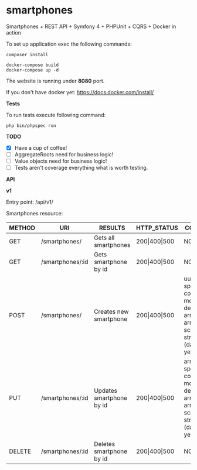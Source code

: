 # smartphones
Smartphones + REST API + Symfony 4 + PHPUnit + CQRS + Docker in action

To set up application exec the following commands:

    composer install

    docker-compose build
    docker-compose up -d

The website is running under **8080** port.

If you don't have docker yet:
https://docs.docker.com/install/

**Tests**

To run tests execute following command:

    php bin/phpspec run

**TODO**

- [x] Have a cup of coffee!
- [ ] AggregateRoots need for business logic!
- [ ] Value objects need for business logic!
- [ ] Tests aren't coverage everything what is worth testing.

**API**

__v1__

Entry point: /api/v1/

Smartphones resource:

| METHOD        | URI              | RESULTS                  | HTTP_STATUS   | CONTENT (JSON) |
| ------------- | ---------------- | ------------------------ | ------------- | -------------- |
| GET           | /smartphones/    | Gets all smartphones     | 200\|400\|500 | NONE                                                                                                                                                                 |
| GET           | /smartphones/:id | Gets smartphone by id    | 200\|400\|500 | NONE                                                                                                                                                                 |
| POST          | /smartphones/    | Creates new smartphone   | 200\|400\|500 | uuid, array specification\[string company, string model, array details\[string os, array screenSize, array screenResolution, string releaseDate (day-month-year)\]\] |
| PUT           | /smartphones/:id | Updates smartphone by id | 200\|400\|500 | array specification\[string company, string model, array details\[string os, array screenSize, array screenResolution, string releaseDate (day-month-year)\]\]       |
| DELETE        | /smartphones/:id | Deletes smartphone by id | 200\|400\|500 | NONE                                                                                                                                                                 |